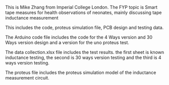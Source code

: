 This is Mike Zhang from Imperial College London.
The FYP topic is Smart tape measures for health observations of neonates, mainly discussing tape inductance measurement

This includes the code, proteus simulation file, PCB design and testing data.

The Arduino code file includes the code for the 4 Ways version and 30 Ways version design and a version for the uno proteus test.

The data collection.xlsx file includes the test results. the first sheet is known inductance testing, the second is 30 ways version testing and the third is 4 ways version testing.

The proteus file includes the proteus simulation model of the inductance measurement circuit.

